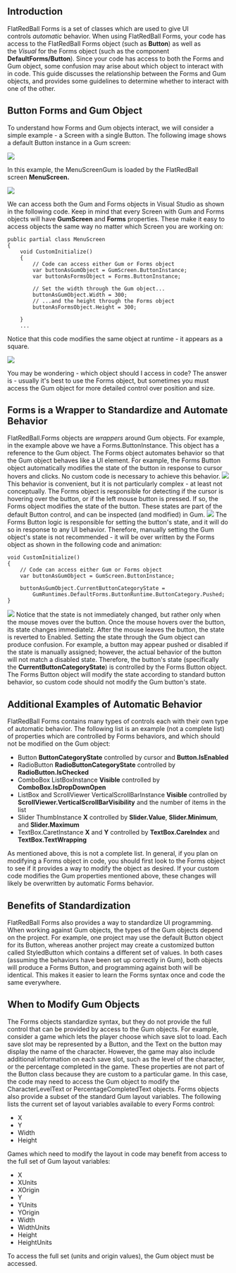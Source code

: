 ## Introduction

FlatRedBall Forms is a set of classes which are used to give UI controls *automatic* behavior. When using FlatRedBall Forms, your code has access to the FlatRedBall Forms object (such as **Button**) as well as the *Visual* for the Forms object (such as the component **DefaultForms/Button**). Since your code has access to both the Forms and Gum object, some confusion may arise about which object to interact with in code. This guide discusses the relationship between the Forms and Gum objects, and provides some guidelines to determine whether to interact with one of the other.

## Button Forms and Gum Object

To understand how Forms and Gum objects interact, we will consider a simple example - a Screen with a single Button. The following image shows a default Button instance in a Gum screen:

![](/media/2022-02-img_620e597708581.png)

In this example, the MenuScreenGum is loaded by the FlatRedBall screen **MenuScreen.**

![](/media/2022-02-img_620e59a697383.png)

We can access both the Gum and Forms objects in Visual Studio as shown in the following code. Keep in mind that every Screen with Gum and Forms objects will have **GumScreen** and **Forms** properties. These make it easy to access objects the same way no matter which Screen you are working on:

    public partial class MenuScreen
    {
        void CustomInitialize()
        {
            // Code can access either Gum or Forms object
            var buttonAsGumObject = GumScreen.ButtonInstance;
            var buttonAsFormsObject = Forms.ButtonInstance;

            // Set the width through the Gum object...
            buttonAsGumObject.Width = 300;
            // ...and the height through the Forms object
            buttonAsFormsObject.Height = 300;

        }
        ...

Notice that this code modifies the same object at runtime - it appears as a square.

![](/media/2022-02-img_620e5b2a484f3.png)

You may be wondering - which object should I access in code? The answer is - usually it's best to use the Forms object, but sometimes you must access the Gum object for more detailed control over position and size.

## Forms is a Wrapper to Standardize and Automate Behavior

FlatRedBall.Forms objects are *wrappers* around Gum objects. For example, in the example above we have a Forms.ButtonInstance. This object has a reference to the Gum object. The Forms object automates behavior so that the Gum object behaves like a UI element. For example, the Forms Button object automatically modifies the state of the button in response to cursor hovers and clicks. No custom code is necessary to achieve this behavior. [![](/wp-content/uploads/2022/02/17_07-42-15.gif)](/wp-content/uploads/2022/02/17_07-42-15.gif) This behavior is convenient, but it is not particularly complex - at least not conceptually. The Forms object is responsible for detecting if the cursor is hovering over the button, or if the left mouse button is pressed. If so, the Forms object modifies the state of the button. These states are part of the default Button control, and can be inspected (and modified) in Gum. [![](/wp-content/uploads/2022/02/17_07-58-17.gif)](/wp-content/uploads/2022/02/17_07-58-17.gif) The Forms Button logic is responsible for setting the button's state, and it will do so in response to any UI behavior. Therefore, manually setting the Gum object's state is not recommended - it will be over written by the Forms object as shown in the following code and animation:

    void CustomInitialize()
    {
        // Code can access either Gum or Forms object
        var buttonAsGumObject = GumScreen.ButtonInstance;

        buttonAsGumObject.CurrentButtonCategoryState = 
            GumRuntimes.DefaultForms.ButtonRuntime.ButtonCategory.Pushed;
    }

[![](/wp-content/uploads/2022/02/17_08-17-34.gif)](/wp-content/uploads/2022/02/17_08-17-34.gif) Notice that the state is not immediately changed, but rather only when the mouse moves over the button. Once the mouse hovers over the button, its state changes immediatelz. After the mouse leaves the button, the state is reverted to Enabled. Setting the state through the Gum object can produce confusion. For example, a button may appear pushed or disabled if the state is manually assigned; however, the actual behavior of the button will not match a disabled state. Therefore, the button's state (specifically the **CurrentButtonCategoryState**) is controlled by the Forms Button object. The Forms Button object will modify the state according to standard button behavior, so custom code should not modify the Gum button's state.

## Additional Examples of Automatic Behavior

FlatRedBall Forms contains many types of controls each with their own type of automatic behavior. The following list is an example (not a complete list) of properties which are controlled by Forms behaviors, and which should not be modified on the Gum object:

-   Button **ButtonCategoryState** controlled by cursor and **Button.IsEnabled**
-   RadioButton **RadioButtonCategoryState** controlled by **RadioButton.IsChecked**
-   ComboBox ListBoxInstance **Visible** controlled by **ComboBox.IsDropDownOpen**
-   ListBox and ScrollViewer VerticalScrollBarInstance **Visible** controlled by **ScrollViewer.VerticalScrollBarVisibility** and the number of items in the list
-   Slider ThumbInstance **X** controlled by **Slider.Value**, **Slider.Minimum**, and **Slider.Maximum**
-   TextBox.CaretInstance **X** and **Y** controlled by **TextBox.CareIndex** and **TextBox.TextWrapping**

As mentioned above, this is not a complete list. In general, if you plan on modifying a Forms object in code, you should first look to the Forms object to see if it provides a way to modify the object as desired. If your custom code modifies the Gum properties mentioned above, these changes will likely be overwritten by automatic Forms behavior.

## Benefits of Standardization

FlatRedBall Forms also provides a way to standardize UI programming. When working against Gum objects, the types of the Gum objects depend on the project. For example, one project may use the default Button object for its Button, whereas another project may create a customized button called StyledButton which contains a different set of values. In both cases (assuming the behaviors have been set up correctly in Gum), both objects will produce a Forms Button, and programming against both will be identical. This makes it easier to learn the Forms syntax once and code the same everywhere.

## When to Modify Gum Objects

The Forms objects standardize syntax, but they do not provide the full control that can be provided by access to the Gum objects. For example, consider a game which lets the player choose which save slot to load. Each save slot may be represented by a Button, and the Text on the button may display the name of the character. However, the game may also include additional information on each save slot, such as the level of the character, or the percentage completed in the game. These properties are not part of the Button class because they are custom to a particular game. In this case, the code may need to access the Gum object to modify the CharacterLevelText or PercentageCompletedText objects. Forms objects also provide a subset of the standard Gum layout variables. The following lists the current set of layout variables available to every Forms control:

-   X
-   Y
-   Width
-   Height

Games which need to modify the layout in code may benefit from access to the full set of Gum layout variables:

-   X
-   XUnits
-   XOrigin
-   Y
-   YUnits
-   YOrigin
-   Width
-   WidthUnits
-   Height
-   HeightUnits

To access the full set (units and origin values), the Gum object must be accessed.
